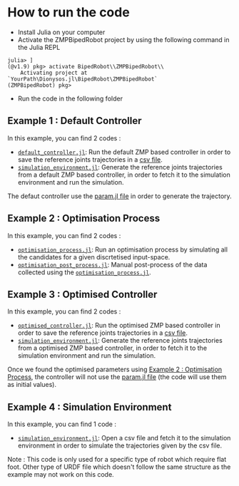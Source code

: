 # How to run the code 

* Install Julia on your computer
* Activate the ZMPBipedRobot project by using the following command in the Julia REPL 

```
julia> ] 
(@v1.9) pkg> activate BipedRobot\\ZMPBipedRobot\\
    Activating project at `YourPath\Dionysos.jl\BipedRobot\ZMPBipedRobot`
(ZMPBipedRobot) pkg> 
```
* Run the code in the following folder 

## Example 1 : Default Controller 
In this example, you can find 2 codes : 

*  [`default_controller.jl`](1.%20Default%20Controller/default_controller.jl): Run the default ZMP based controller in order to save the reference joints trajectories in a [csv file](../docs/1.%20Default%20Controller/walkingPattern_ref.csv).
*  [`simulation_environment.jl`](1.%20Default%20Controller/simulation_controller.jl): Generate the reference joints trajectories from a default ZMP based controller, in order to fetch it to the simulation environment and run the simulation. 

The defaut controller use the [param.jl file](/../deps/param.jl) in order to generate the trajectory. 

## Example 2 : Optimisation Process 
In this example, you can find 2 codes : 

*  [`optimisation_process.jl`](2.%20Optimisation%20process/optimisation_process.jl): Run an optimisation process by simulating all the candidates for a given discrtetised input-space. 
*  [`optimisation_post_process.jl`](2.%20Optimisation%20process/optimisation_post_process.jl): Manual post-process of the data collected using the [`optimisation_process.jl`](2.%20Optimisation%20process/optimisation_process.jl). 

## Example 3 : Optimised Controller 
In this example, you can find 2 codes : 

*  [`optimised_controller.jl`](3.%20Optimised%20Controller/optimised_controller.jl): Run the optimised ZMP based controller in order to save the reference joints trajectories in a [csv file](/../docs/3.%20Optimised%20Controller/walkingPattern_ref_slow.csv).
*  [`simulation_environment.jl`](3.%20Optimised%20Controller/simulation_controller.jl): Generate the reference joints trajectories from a optimised ZMP based controller, in order to fetch it to the simulation environment and run the simulation. 

Once we found the optimised parameters using [Example 2 : Optimisation Process](2.%20Optimisation%20process/), the controller will not use the [param.jl file](../deps/param.jl) (the code will use them as initial values). 

## Example 4 : Simulation Environment 
In this example, you can find 1 code : 

*  [`simulation_environment.jl`](4.%20Simulation%20Environment/simulation_environment.jl): Open a csv file and fetch it to the simulation environment in order to simulate the trajectories given by the csv file. 

Note : This code is only used for a specific type of robot which require flat foot. Other type of URDF file which doesn't follow the same structure as the example may not work on this code. 

